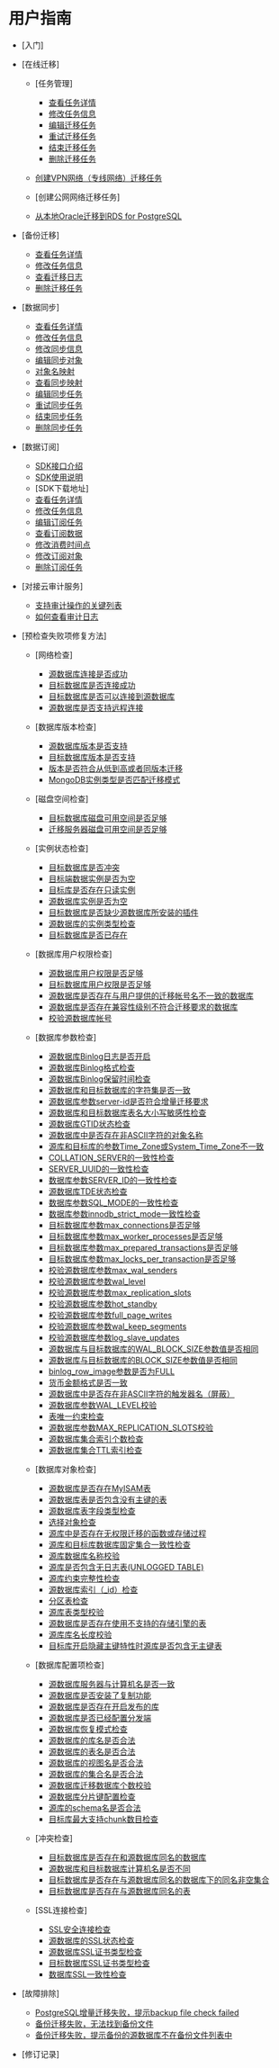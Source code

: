 # 用户指南

-   [入门]
-   [在线迁移]
    -   [任务管理]
        -   [查看任务详情](查看在线迁移任务详情.md)
        -   [修改任务信息](修改在线迁移任务信息.md)
        -   [编辑迁移任务](编辑在线迁移任务.md)
        -   [重试迁移任务](重试在线迁移任务.md)
        -   [结束迁移任务](结束在线迁移任务.md)
        -   [删除迁移任务](删除在线迁移任务.md)

    -   [创建VPN网络（专线网络）迁移任务](创建VPN网络（专线网络）迁移任务.md)
    -   [创建公网网络迁移任务]
    -   [从本地Oracle迁移到RDS for PostgreSQL](从本地Oracle迁移到RDS-for-PostgreSQL.md)

-   [备份迁移]
    -   [查看任务详情](查看备份任务详情.md)
    -   [修改任务信息](修改备份迁移任务信息.md)
    -   [查看迁移日志](查看备份迁移日志.md)
    -   [删除迁移任务](删除备份迁移任务.md)

-   [数据同步]
    -   [查看任务详情](查看同步任务详情.md)
    -   [修改任务信息](修改同步任务信息.md)
    -   [修改同步信息](修改同步信息.md)
    -   [编辑同步对象](编辑同步对象.md)
    -   [对象名映射](对象名映射.md)
    -   [查看同步映射](查看同步映射.md)
    -   [编辑同步任务](编辑同步任务.md)
    -   [重试同步任务](重试同步任务.md)
    -   [结束同步任务](结束同步任务.md)
    -   [删除同步任务](删除同步任务.md)

-   [数据订阅]
    -   [SDK接口介绍](SDK接口介绍.md)
    -   [SDK使用说明](SDK使用说明.md)
    -   [SDK下载地址]
    -   [查看任务详情](查看订阅任务详情.md)
    -   [修改任务信息](修改订阅任务信息.md)
    -   [编辑订阅任务](编辑订阅任务.md)
    -   [查看订阅数据](查看订阅数据.md)
    -   [修改消费时间点](修改消费时间点.md)
    -   [修改订阅对象](修改订阅对象.md)
    -   [删除订阅任务](删除订阅任务.md)

-   [对接云审计服务]
    -   [支持审计操作的关键列表](支持审计操作的关键列表.md)
    -   [如何查看审计日志](如何查看审计日志.md)

-   [预检查失败项修复方法]
    -   [网络检查]
        -   [源数据库连接是否成功](源数据库连接是否成功.md)
        -   [目标数据库是否连接成功](目标数据库是否连接成功.md)
        -   [目标数据库是否可以连接到源数据库](目标数据库是否可以连接到源数据库.md)
        -   [源数据库是否支持远程连接](源数据库是否支持远程连接.md)

    -   [数据库版本检查]
        -   [源数据库版本是否支持](源数据库版本是否支持.md)
        -   [目标数据库版本是否支持](目标数据库版本是否支持.md)
        -   [版本是否符合从低到高或者同版本迁移](版本是否符合从低到高或者同版本迁移.md)
        -   [MongoDB实例类型是否匹配迁移模式](MongoDB实例类型是否匹配迁移模式.md)

    -   [磁盘空间检查]
        -   [目标数据库磁盘可用空间是否足够](目标数据库磁盘可用空间是否足够.md)
        -   [迁移服务器磁盘可用空间是否足够](迁移服务器磁盘可用空间是否足够.md)

    -   [实例状态检查]
        -   [目标数据库是否冲突](目标数据库是否冲突.md)
        -   [目标端数据实例是否为空](目标端数据实例是否为空.md)
        -   [目标库是否存在只读实例](目标库是否存在只读实例.md)
        -   [源数据库实例是否为空](源数据库实例是否为空.md)
        -   [目标数据库是否缺少源数据库所安装的插件](目标数据库是否缺少源数据库所安装的插件.md)
        -   [源数据库的实例类型检查](源数据库的实例类型检查.md)
        -   [目标数据库是否已存在](目标数据库是否已存在.md)

    -   [数据库用户权限检查]
        -   [源数据库用户权限是否足够](源数据库用户权限是否足够.md)
        -   [目标数据库用户权限是否足够](目标数据库用户权限是否足够.md)
        -   [源数据库是否存在与用户提供的迁移帐号名不一致的数据库](源数据库是否存在与用户提供的迁移帐号名不一致的数据库.md)
        -   [源数据库是否存在兼容性级别不符合迁移要求的数据库](源数据库是否存在兼容性级别不符合迁移要求的数据库.md)
        -   [校验源数据库帐号](校验源数据库帐号.md)

    -   [数据库参数检查]
        -   [源数据库Binlog日志是否开启](源数据库Binlog日志是否开启.md)
        -   [源数据库Binlog格式检查](源数据库Binlog格式检查.md)
        -   [源数据库Binlog保留时间检查](源数据库Binlog保留时间检查.md)
        -   [源数据库和目标数据库的字符集是否一致](源数据库和目标数据库的字符集是否一致.md)
        -   [源数据库参数server-id是否符合增量迁移要求](源数据库参数server-id是否符合增量迁移要求.md)
        -   [源数据库和目标数据库表名大小写敏感性检查](源数据库和目标数据库表名大小写敏感性检查.md)
        -   [源数据库GTID状态检查](源数据库GTID状态检查.md)
        -   [源数据库中是否存在非ASCII字符的对象名称](源数据库中是否存在非ASCII字符的对象名称.md)
        -   [源库和目标库的参数Time\_Zone或System\_Time\_Zone不一致](源库和目标库的参数Time_Zone或System_Time_Zone不一致.md)
        -   [COLLATION\_SERVER的一致性检查](COLLATION_SERVER的一致性检查.md)
        -   [SERVER\_UUID的一致性检查](SERVER_UUID的一致性检查.md)
        -   [数据库参数SERVER\_ID的一致性检查](数据库参数SERVER_ID的一致性检查.md)
        -   [源数据库TDE状态检查](源数据库TDE状态检查.md)
        -   [数据库参数SQL\_MODE的一致性检查](数据库参数SQL_MODE的一致性检查.md)
        -   [数据库参数innodb\_strict\_mode一致性检查](数据库参数innodb_strict_mode一致性检查.md)
        -   [目标数据库参数max\_connections是否足够](目标数据库参数max_connections是否足够.md)
        -   [目标数据库参数max\_worker\_processes是否足够](目标数据库参数max_worker_processes是否足够.md)
        -   [目标数据库参数max\_prepared\_transactions是否足够](目标数据库参数max_prepared_transactions是否足够.md)
        -   [目标数据库参数max\_locks\_per\_transaction是否足够](目标数据库参数max_locks_per_transaction是否足够.md)
        -   [校验源数据库参数max\_wal\_senders](校验源数据库参数max_wal_senders.md)
        -   [校验源数据库参数wal\_level](校验源数据库参数wal_level.md)
        -   [校验源数据库参数max\_replication\_slots](校验源数据库参数max_replication_slots.md)
        -   [校验源数据库参数hot\_standby](校验源数据库参数hot_standby.md)
        -   [校验源数据库参数full\_page\_writes](校验源数据库参数full_page_writes.md)
        -   [校验源数据库参数wal\_keep\_segments](校验源数据库参数wal_keep_segments.md)
        -   [校验源数据库参数log\_slave\_updates](校验源数据库参数log_slave_updates.md)
        -   [源数据库与目标数据库的WAL\_BLOCK\_SIZE参数值是否相同](源数据库与目标数据库的WAL_BLOCK_SIZE参数值是否相同.md)
        -   [源数据库与目标数据库的BLOCK\_SIZE参数值是否相同](源数据库与目标数据库的BLOCK_SIZE参数值是否相同.md)
        -   [binlog\_row\_image参数是否为FULL](binlog_row_image参数是否为FULL.md)
        -   [货币金额格式是否一致](货币金额格式是否一致.md)
        -   [源数据库中是否存在非ASCII字符的触发器名（屏蔽）](源数据库中是否存在非ASCII字符的触发器名（屏蔽）.md)
        -   [源数据库参数WAL\_LEVEL校验](源数据库参数WAL_LEVEL校验.md)
        -   [表唯一约束检查](表唯一约束检查.md)
        -   [源数据库参数MAX\_REPLICATION\_SLOTS校验](源数据库参数MAX_REPLICATION_SLOTS校验.md)
        -   [源数据库集合索引个数检查](源数据库集合索引个数检查.md)
        -   [源数据库集合TTL索引检查](源数据库集合TTL索引检查.md)

    -   [数据库对象检查]
        -   [源数据库是否存在MyISAM表](源数据库是否存在MyISAM表.md)
        -   [源数据库表是否包含没有主键的表](源数据库表是否包含没有主键的表.md)
        -   [源数据库表字段类型检查](源数据库表字段类型检查.md)
        -   [选择对象检查](选择对象检查.md)
        -   [源库中是否存在无权限迁移的函数或存储过程](源库中是否存在无权限迁移的函数或存储过程.md)
        -   [源库和目标库数据库固定集合一致性检查](源库和目标库数据库固定集合一致性检查.md)
        -   [源库数据库名称校验](源库数据库名称校验.md)
        -   [源库是否包含无日志表\(UNLOGGED TABLE\)](源库是否包含无日志表(UNLOGGED-TABLE).md)
        -   [源库约束完整性检查](源库约束完整性检查.md)
        -   [源数据库索引（\_id）检查](源数据库索引（_id）检查.md)
        -   [分区表检查](分区表检查.md)
        -   [源库表类型校验](源库表类型校验.md)
        -   [源数据库是否存在使用不支持的存储引擎的表](源数据库是否存在使用不支持的存储引擎的表.md)
        -   [源库库名长度校验](源库库名长度校验.md)
        -   [目标库开启隐藏主键特性时源库是否包含无主键表](目标库开启隐藏主键特性时源库是否包含无主键表.md)

    -   [数据库配置项检查]
        -   [源数据库服务器与计算机名是否一致](源数据库服务器与计算机名是否一致.md)
        -   [源数据库是否安装了复制功能](源数据库是否安装了复制功能.md)
        -   [源数据库是否存在开启发布的库](源数据库是否存在开启发布的库.md)
        -   [源数据库是否已经配置分发端](源数据库是否已经配置分发端.md)
        -   [源数据库恢复模式检查](源数据库恢复模式检查.md)
        -   [源数据库的库名是否合法](源数据库的库名是否合法.md)
        -   [源数据库的表名是否合法](源数据库的表名是否合法.md)
        -   [源数据库的视图名是否合法](源数据库的视图名是否合法.md)
        -   [源数据库的集合名是否合法](源数据库的集合名是否合法.md)
        -   [源数据库迁移数据库个数校验](源数据库迁移数据库个数校验.md)
        -   [源数据库分片键配置检查](源数据库分片键配置检查.md)
        -   [源库的schema名是否合法](源库的schema名是否合法.md)
        -   [目标库最大支持chunk数目检查](目标库最大支持chunk数目检查.md)

    -   [冲突检查]
        -   [目标数据库是否存在和源数据库同名的数据库](目标数据库是否存在和源数据库同名的数据库.md)
        -   [源数据库和目标数据库计算机名是否不同](源数据库和目标数据库计算机名是否不同.md)
        -   [目标数据库是否存在与源数据库同名的数据库下的同名非空集合](目标数据库是否存在与源数据库同名的数据库下的同名非空集合.md)
        -   [目标数据库是否存在与源数据库同名的表](目标数据库是否存在与源数据库同名的表.md)

    -   [SSL连接检查]
        -   [SSL安全连接检查](SSL安全连接检查.md)
        -   [源数据库的SSL状态检查](源数据库的SSL状态检查.md)
        -   [源数据库SSL证书类型检查](源数据库SSL证书类型检查.md)
        -   [目标数据库SSL证书类型检查](目标数据库SSL证书类型检查.md)
        -   [数据库SSL一致性检查](数据库SSL一致性检查.md)


-   [故障排除]
    -   [PostgreSQL增量迁移失败，提示backup file check failed](PostgreSQL增量迁移失败-提示backup-file-check-failed.md)
    -   [备份迁移失败，无法找到备份文件](备份迁移失败-无法找到备份文件.md)
    -   [备份迁移失败，提示备份的源数据库不在备份文件列表中](备份迁移失败-提示备份的源数据库不在备份文件列表中.md)

-   [修订记录]

